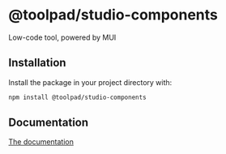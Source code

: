 # @toolpad/studio-components

Low-code tool, powered by MUI

## Installation

Install the package in your project directory with:

```bash
npm install @toolpad/studio-components
```

## Documentation

[The documentation](./docs)
